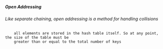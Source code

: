 ##### Open Addressing
###### Like separate chaining, open addressing is a method for handling collisions

		all elements are stored in the hash table itself. So at any point, the size of the table must be 	
		greater than or equal to the total number of keys
